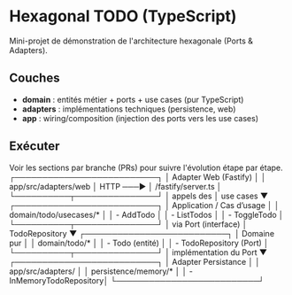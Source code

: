 # Hexagonal TODO (TypeScript)

Mini-projet de démonstration de l'architecture hexagonale (Ports & Adapters).

## Couches
- **domain** : entités métier + ports + use cases (pur TypeScript)
- **adapters** : implémentations techniques (persistence, web)
- **app** : wiring/composition (injection des ports vers les use cases)

## Exécuter
Voir les sections par branche (PRs) pour suivre l'évolution étape par étape.
                ┌──────────────────────────┐
                │   Adapter Web (Fastify)  │
                │  app/src/adapters/web    │
     HTTP  ───▶ │  /fastify/server.ts      │
                └──────────┬───────────────┘
                           │ appels des
                           │   use cases
                           ▼
                ┌──────────────────────────┐
                │   Application / Cas d’usage     │
                │  domain/todo/usecases/*         │
                │   - AddTodo                     │
                │   - ListTodos                   │
                │   - ToggleTodo                  │
                └──────────┬───────────────┘
                           │ via Port (interface)
                           │   TodoRepository
                           ▼
                ┌──────────────────────────┐
                │       Domaine pur        │
                │  domain/todo/*           │
                │  - Todo (entité)         │
                │  - TodoRepository (Port) │
                └──────────┬───────────────┘
                           │ implémentation du Port
                           ▼
                ┌──────────────────────────┐
                │ Adapter Persistance      │
                │ app/src/adapters/        │
                │ persistence/memory/*     │
                │  - InMemoryTodoRepository│
                └──────────────────────────┘
